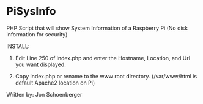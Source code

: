 # PiSysInfo
PHP Script that will show System Information of a Raspberry Pi (No disk information for security)

INSTALL:

1) Edit Line 250 of index.php and enter the Hostname, Location, and Url you want displayed.

2) Copy index.php or rename to the www root directory. (/var/www/html is default Apache2 location on Pi)

Written by: Jon Schoenberger
